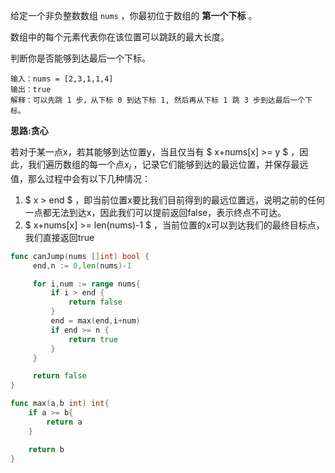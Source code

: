 给定一个非负整数数组 `nums` ，你最初位于数组的 **第一个下标** 。

数组中的每个元素代表你在该位置可以跳跃的最大长度。

判断你是否能够到达最后一个下标。

```
输入：nums = [2,3,1,1,4]
输出：true
解释：可以先跳 1 步，从下标 0 到达下标 1, 然后再从下标 1 跳 3 步到达最后一个下标。
```



<b>思路:贪心</b>

若对于某一点x，若其能够到达位置y，当且仅当有 $ x+nums[x] >= y $ ，因此，我们遍历数组的每一个点$x_i$ ，记录它们能够到达的最远位置，并保存最远值，那么过程中会有以下几种情况：

1. $ x > end $ ，即当前位置x要比我们目前得到的最远位置远，说明之前的任何一点都无法到达x，因此我们可以提前返回false，表示终点不可达。
2. $  x+nums[x] >= len(nums)-1 $ ，当前位置的x可以到达我们的最终目标点，我们直接返回true

```go
func canJump(nums []int) bool {
     end,n := 0,len(nums)-1

     for i,num := range nums{
         if i > end {
             return false
         }
         end = max(end,i+num)
         if end >= n {
             return true
         }
     } 

     return false
}

func max(a,b int) int{
    if a >= b{
        return a
    }

    return b
}
```

